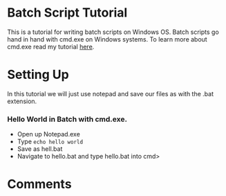 # Batch Script Tutorial

This is a tutorial for writing batch scripts on Windows OS. Batch scripts go hand in hand with cmd.exe on Windows systems. To learn more about cmd.exe read my tutorial [here](google.com).

# Setting Up

In this tutorial we will just use notepad and save our files as with the .bat extension.

### Hello World in Batch with cmd.exe.

- Open up Notepad.exe
- Type `echo hello world`
- Save as hell.bat
- Navigate to hello.bat and type hello.bat into cmd>

# Comments
